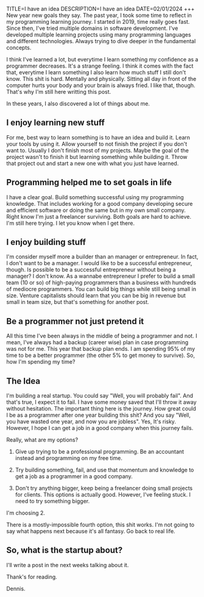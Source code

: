 TITLE=I have an idea
DESCRIPTION=I have an idea
DATE=02/01/2024
+++
New year new goals they say. The past year, I took some time to reflect in my programming learning journey. I started in 2019, time really goes fast. Since then, I've tried multiple domains in software development. I've developed multiple learning projects using many programming languages and different technologies. Always trying to dive deeper in the fundamental concepts.

I think I've learned a lot, but everytime I learn something my confidence as a programmer decreases. It's a strange feeling. I think it comes with the fact that, everytime I learn something I also learn how much stuff I still don't know. This shit is hard. Mentally and physically. Sitting all day in front of the computer hurts your body and your brain is always fried. I like that, though. That's why I'm still here writting this post.

In these years, I also discovered a lot of things about me.

## I enjoy learning new stuff

For me, best way to learn something is to have an idea and build it. Learn your tools by using it. Allow yourself to not finish the project if you don't want to. Usually I don't finish most of my projects. Maybe the goal of the project wasn't to finish it but learning something while building it. Throw that project out and start a new one with what you just have learned.

## Programming helped me to set goals in life

I have a clear goal. Build something successful using my programming knowledge. That includes working for a good company developing secure and efficient software or doing the same but in my own small company. Right know I'm just a freelancer surviving. Both goals are hard to achieve. I'm still here trying. I let you know when I get there.

## I enjoy building stuff

I'm consider myself more a builder than an manager or entrepreneur. In fact, I don't want to be a manager. I would like to be a successful entrepreneur, though. Is possible to be a successful entrepreneur without being a manager? I don't know. As a wannabe entrepreneur I prefer to build a small team (10 or so) of high-paying programmers than a business with hundreds of mediocre programmers. You can build big things while still being small in size. Venture capitalists should learn that you can be big in revenue but small in team size, but that's something for another post.

## Be a programmer not just pretend it

All this time I've been always in the middle of being a programmer and not. I mean, I've always had a backup (career wise) plan in case programming was not for me. This year that backup plan ends. I am spending 95% of my time to be a better programmer (the other 5% to get money to survive). So, how I'm spending my time?

## The Idea

I'm building a real startup. You could say "Well, you will probably fail". And that's true, I expect it to fail. I have some money saved that I'll throw it away without hesitation. The important thing here is the journey. How great could I be as a programmer after one year building this shit? And you say "Well, you have wasted one year, and now you are jobless". Yes, It's risky. However, I hope I can get a job in a good company when this journey fails.

Really, what are my options?

1. Give up trying to be a professional programming. Be an accountant instead and programming on my free time.

2. Try building something, fail, and use that momentum and knowledge to get a job as a programmer in a good company.

3. Don't try anything bigger, keep being a freelancer doing small projects for clients. This options is actually good. However, I've feeling stuck. I need to try something bigger.

I'm choosing 2.

There is a mostly-impossible fourth option, this shit works. I'm not going to say what happens next because it's all fantasy. Go back to real life.

## So, what is the startup about?

I'll write a post in the next weeks talking about it.

Thank's for reading.

Dennis.